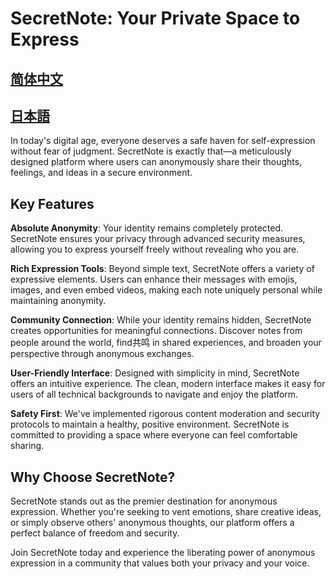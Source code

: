 # SecretNote: Your Private Space to Express

## [简体中文](README-zhCN.md)

## [日本語](README-ja_JP.md)

In today's digital age, everyone deserves a safe haven for self-expression without fear of judgment. SecretNote is exactly that—a meticulously designed platform where users can anonymously share their thoughts, feelings, and ideas in a secure environment.

## Key Features

**Absolute Anonymity**: Your identity remains completely protected. SecretNote ensures your privacy through advanced security measures, allowing you to express yourself freely without revealing who you are.

**Rich Expression Tools**: Beyond simple text, SecretNote offers a variety of expressive elements. Users can enhance their messages with emojis, images, and even embed videos, making each note uniquely personal while maintaining anonymity.

**Community Connection**: While your identity remains hidden, SecretNote creates opportunities for meaningful connections. Discover notes from people around the world, find共鸣 in shared experiences, and broaden your perspective through anonymous exchanges.

**User-Friendly Interface**: Designed with simplicity in mind, SecretNote offers an intuitive experience. The clean, modern interface makes it easy for users of all technical backgrounds to navigate and enjoy the platform.

**Safety First**: We've implemented rigorous content moderation and security protocols to maintain a healthy, positive environment. SecretNote is committed to providing a space where everyone can feel comfortable sharing.

## Why Choose SecretNote?

SecretNote stands out as the premier destination for anonymous expression. Whether you're seeking to vent emotions, share creative ideas, or simply observe others' anonymous thoughts, our platform offers a perfect balance of freedom and security.

Join SecretNote today and experience the liberating power of anonymous expression in a community that values both your privacy and your voice.
